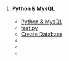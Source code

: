 1. #### Python & MysQL
    * [Python & MysQL](https://github.com/Farhan0140/Python/blob/main/Python%20%26%20MysQL/Python%20MySQL%20Setup.txt)
    * [test.py](https://github.com/Farhan0140/Python/blob/main/Python%20%26%20MysQL/test.py)
    * [Create Database](https://github.com/Farhan0140/Python/blob/main/Python%20%26%20MysQL/create_database.py)
    * []()
    * []()
    * []()
